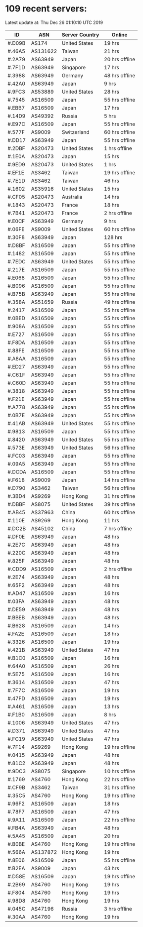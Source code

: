 # 109 recent servers:

Latest update at: Thu Dec 26 01:10:10 UTC 2019

| ID | ASN | Server Country | Online |
| -- | --- | -------------- | ------ |
| #.D09B | AS174 | United States | 19 hrs |
| #.46A5 | AS131622 | Taiwan | 21 hrs |
| #.2A79 | AS63949 | Japan | 20 hrs offline |
| #.7F1D | AS63949 | Singapore | 17 hrs |
| #.3988 | AS63949 | Germany | 48 hrs offline |
| #.42A0 | AS63949 | Japan | 9 hrs |
| #.9FC3 | AS53889 | United States | 28 hrs |
| #.7545 | AS16509 | Japan | 55 hrs offline |
| #.EBB7 | AS16509 | Japan | 17 hrs |
| #.14D9 | AS49392 | Russia | 5 hrs |
| #.E97C | AS16509 | Japan | 55 hrs offline |
| #.577F | AS9009 | Switzerland | 60 hrs offline |
| #.DD17 | AS63949 | Japan | 55 hrs offline |
| #.2DBF | AS20473 | United States | 1 hrs offline |
| #.1E0A | AS20473 | Japan | 15 hrs |
| #.9ED9 | AS20473 | United States | 1 hrs |
| #.EF1E | AS3462 | Taiwan | 19 hrs offline |
| #.7E1D | AS3462 | Taiwan | 46 hrs |
| #.1602 | AS35916 | United States | 15 hrs |
| #.CF05 | AS20473 | Australia | 14 hrs |
| #.1843 | AS20473 | France | 18 hrs |
| #.7B41 | AS20473 | France | 2 hrs offline |
| #.E0CF | AS63949 | Germany | 9 hrs |
| #.06FE | AS9009 | United States | 60 hrs offline |
| #.30F8 | AS63949 | Japan | 128 hrs |
| #.D8BF | AS16509 | Japan | 55 hrs offline |
| #.1482 | AS16509 | Japan | 55 hrs offline |
| #.7EDC | AS63949 | United States | 55 hrs offline |
| #.217E | AS16509 | Japan | 55 hrs offline |
| #.E068 | AS16509 | Japan | 55 hrs offline |
| #.B096 | AS16509 | Japan | 55 hrs offline |
| #.B75B | AS63949 | Japan | 55 hrs offline |
| #.358A | AS51659 | Russia | 49 hrs offline |
| #.2417 | AS16509 | Japan | 55 hrs offline |
| #.0BED | AS16509 | Japan | 55 hrs offline |
| #.908A | AS16509 | Japan | 55 hrs offline |
| #.E727 | AS16509 | Japan | 55 hrs offline |
| #.F8DA | AS16509 | Japan | 55 hrs offline |
| #.88FE | AS16509 | Japan | 55 hrs offline |
| #.A8AA | AS16509 | Japan | 55 hrs offline |
| #.ED27 | AS63949 | Japan | 55 hrs offline |
| #.C61F | AS63949 | Japan | 55 hrs offline |
| #.C60D | AS63949 | Japan | 55 hrs offline |
| #.3818 | AS63949 | Japan | 55 hrs offline |
| #.F21E | AS63949 | Japan | 55 hrs offline |
| #.A778 | AS63949 | Japan | 55 hrs offline |
| #.0B7E | AS63949 | Japan | 55 hrs offline |
| #.41AB | AS63949 | United States | 55 hrs offline |
| #.9813 | AS16509 | Japan | 55 hrs offline |
| #.8420 | AS63949 | United States | 55 hrs offline |
| #.573E | AS63949 | United States | 56 hrs offline |
| #.FC03 | AS63949 | Japan | 55 hrs offline |
| #.09A5 | AS63949 | Japan | 55 hrs offline |
| #.DCDA | AS16509 | Japan | 55 hrs offline |
| #.F618 | AS9009 | Japan | 14 hrs offline |
| #.D790 | AS3462 | Taiwan | 56 hrs offline |
| #.3BD4 | AS9269 | Hong Kong | 31 hrs offline |
| #.DBBF | AS8075 | United States | 39 hrs offline |
| #.AB45 | AS37963 | China | 60 hrs offline |
| #.110E | AS9269 | Hong Kong | 11 hrs |
| #.DC2B | AS45102 | China | 7 hrs offline |
| #.DF0E | AS63949 | Japan | 48 hrs |
| #.2E7C | AS63949 | Japan | 48 hrs |
| #.220C | AS63949 | Japan | 48 hrs |
| #.825F | AS63949 | Japan | 48 hrs |
| #.CDD9 | AS16509 | Japan | 2 hrs offline |
| #.2E74 | AS63949 | Japan | 48 hrs |
| #.65F2 | AS63949 | Japan | 48 hrs |
| #.AD47 | AS16509 | Japan | 16 hrs |
| #.03FA | AS63949 | Japan | 48 hrs |
| #.DE59 | AS63949 | Japan | 48 hrs |
| #.BBEB | AS63949 | Japan | 48 hrs |
| #.B628 | AS16509 | Japan | 14 hrs |
| #.FA2E | AS16509 | Japan | 18 hrs |
| #.3326 | AS16509 | Japan | 19 hrs |
| #.421B | AS63949 | United States | 47 hrs |
| #.B1C0 | AS16509 | Japan | 16 hrs |
| #.64A0 | AS16509 | Japan | 26 hrs |
| #.5E75 | AS16509 | Japan | 16 hrs |
| #.3614 | AS16509 | Japan | 47 hrs |
| #.7F7C | AS16509 | Japan | 19 hrs |
| #.47FD | AS16509 | Japan | 19 hrs |
| #.A461 | AS16509 | Japan | 13 hrs |
| #.F1B0 | AS16509 | Japan | 8 hrs |
| #.1006 | AS63949 | United States | 47 hrs |
| #.D371 | AS63949 | United States | 47 hrs |
| #.FC19 | AS63949 | United States | 47 hrs |
| #.7F14 | AS9269 | Hong Kong | 19 hrs offline |
| #.0415 | AS63949 | Japan | 48 hrs |
| #.81C2 | AS63949 | Japan | 48 hrs |
| #.9DC3 | AS8075 | Singapore | 10 hrs offline |
| #.1769 | AS4760 | Hong Kong | 22 hrs offline |
| #.CF9B | AS3462 | Taiwan | 31 hrs offline |
| #.35C5 | AS4760 | Hong Kong | 19 hrs offline |
| #.96F2 | AS16509 | Japan | 18 hrs |
| #.78F7 | AS16509 | Japan | 47 hrs |
| #.9A11 | AS16509 | Japan | 22 hrs offline |
| #.FB4A | AS63949 | Japan | 48 hrs |
| #.5A45 | AS16509 | Japan | 20 hrs |
| #.B0BE | AS4760 | Hong Kong | 19 hrs offline |
| #.566A | AS137872 | Hong Kong | 19 hrs |
| #.8E06 | AS16509 | Japan | 55 hrs offline |
| #.B2EA | AS9009 | Japan | 43 hrs |
| #.D58E | AS16509 | Japan | 19 hrs offline |
| #.2B69 | AS4760 | Hong Kong | 19 hrs |
| #.F804 | AS4760 | Hong Kong | 19 hrs |
| #.98D8 | AS4760 | Hong Kong | 19 hrs |
| #.045C | AS47196 | Russia | 3 hrs offline |
| #.30AA | AS4760 | Hong Kong | 19 hrs |

